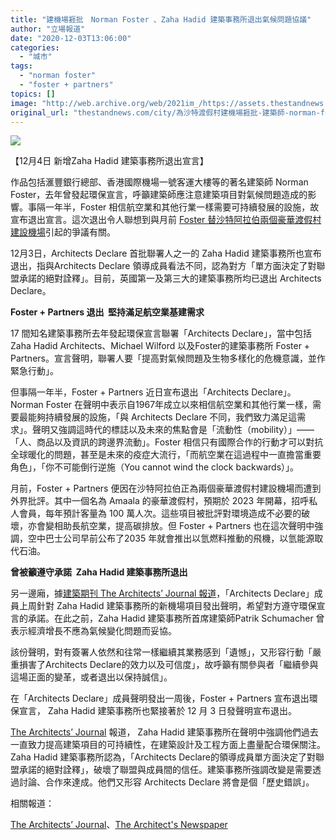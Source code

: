 ```yaml
---
title: "建機場捱批　Norman Foster 、Zaha Hadid 建築事務所退出氣候問題協議"
author: "立場報道"
date: "2020-12-03T13:06:00"
categories:
  - "城市"
tags:
  - "norman foster"
  - "foster + partners"
topics: []
image: "http://web.archive.org/web/2021im_/https://assets.thestandnews.com/media/photos/nf-08_uXaiH_4Ub39Zm.png"
original_url: "thestandnews.com/city/為沙特渡假村建機場捱批-建築師-norman-foster-退出氣候問題協議"
---
```

![](http://web.archive.org/web/2021im_/https://assets.thestandnews.com/media/photos/nf-08_uXaiH_4Ub39Zm.png)

【12月4日 新增Zaha Hadid 建築事務所退出宣言】

作品包括滙豐銀行總部、香港國際機場一號客運大樓等的著名建築師 Norman Foster，去年曾發起環保宣言，呼籲建築師應注意建築項目對氣候問題造成的影響。事隔一年半，Foster 相信航空業和其他行業一樣需要可持續發展的設施，故宣布退出宣言。這次退出令人聯想到與月前 [Foster 替沙特阿拉伯兩個豪華渡假村建設機場](../../culture/%E6%9B%BE%E7%B0%BD%E6%B0%A3%E5%80%99%E5%95%8F%E9%A1%8C%E5%8D%94%E8%AD%B0-%E5%BB%BA%E7%AF%89%E5%B8%AB-norman-foster-%E7%82%BA%E6%B2%99%E7%89%B9%E8%B1%AA%E8%8F%AF%E6%B8%A1%E5%81%87%E6%9D%91%E5%BB%BA%E6%A9%9F%E5%A0%B4%E6%8D%B1%E6%89%B9/)引起的爭議有關。

12月3日，Architects Declare 首批聯署人之一的 Zaha Hadid 建築事務所也宣布退出，指與Architects Declare 領導成員看法不同，認為對方「單方面決定了對聯盟承諾的絕對詮釋」。目前，英國第一及第三大的建築事務所均已退出 Architects Declare。

**Foster + Partners 退出  堅持滿足航空業基建需求**

17 間知名建築事務所去年發起環保宣言聯署「Architects Declare」，當中包括 Zaha Hadid Architects、Michael Wilford 以及Foster的建築事務所 Foster + Partners。宣言聲明，聯署人要「提高對氣候問題及生物多樣化的危機意識，並作緊急行動」。

但事隔一年半，Foster + Partners 近日宣布退出「Architects Declare」。Norman Foster 在聲明中表示自1967年成立以來相信航空業和其他行業一樣，需要最能夠持續發展的設施，「與 Architects Declare 不同，我們致力滿足這需求」。聲明又強調這時代的標誌以及未來的焦點會是「流動性（mobility）」——「人、商品以及資訊的跨邊界流動」。Foster 相信只有國際合作的行動才可以對抗全球暖化的問題，甚至是未來的疫症大流行，「而航空業在這過程中一直擔當重要角色」，「你不可能倒行逆施（You cannot wind the clock backwards）」。

月前，Foster + Partners 便因在沙特阿拉伯正為兩個豪華渡假村建設機場而遭到外界批評。其中一個名為 Amaala 的豪華渡假村，預期於 2023 年開幕，招呼私人會員，每年預計客量為 100 萬人次。這些項目被批評對環境造成不必要的破壞，亦會變相助長航空業，提高碳排放。但 Foster + Partners 也在這次聲明中強調，空中巴士公司早前公布了2035 年就會推出以氫燃料推動的飛機，以氫能源取代石油。

**曾被籲遵守承諾  Zaha Hadid 建築事務所退出**

另一邊廂，據[建築期刊 The Architects’ Journal 報道](http://web.archive.org/web/20211229070314/http://www.architectsjournal.co.uk/news/architects-declare-sends-ultimatum-to-zaha-hadid-architects)，「Architects Declare」成員上周針對 Zaha Hadid 建築事務所的新機場項目發出聲明，希望對方遵守環保宣言的承諾。在此之前，Zaha Hadid 建築事務所首席建築師Patrik Schumacher 曾表示經濟增長不應為氣候變化問題而妥協。

該份聲明，對有簽署人依然和往常一樣繼續其業務感到「遺憾」，又形容行動「嚴重損害了Architects Declare的效力以及可信度」，故呼籲有關參與者「繼續參與這場正面的變革，或者退出以保持誠信」。

在「Architects Declare」成員聲明發出一周後，Foster + Partners 宣布退出環保宣言， Zaha Hadid 建築事務所也緊接著於 12 月 3 日發聲明宣布退出。

[The Architects’ Journal](http://web.archive.org/web/20211229070314/https://www.architectsjournal.co.uk/news/zaha-hadid-architects-quits-architects-declare) 報道， Zaha Hadid 建築事務所在聲明中強調他們過去一直致力提高建築項目的可持續性，在建築設計及工程方面上盡量配合環保關注。Zaha Hadid 建築事務所認為，「Architects Declare的領導成員單方面決定了對聯盟承諾的絕對詮釋」，破壞了聯盟與成員間的信任。建築事務所強調改變是需要透過討論、合作來達成。他們又形容 Architects Declare 將會是個「歷史錯誤」。

相關報道：

[The Architects’ Journal](http://web.archive.org/web/20211229070314/https://www.architectsjournal.co.uk/news/foster-partners-withdraws-from-architects-declare)、[The Architect's Newspaper](http://web.archive.org/web/20211229070314/https://www.archpaper.com/2020/12/foster-partners-leaves-architects-declare/?fbclid=IwAR0Ph0LnLEewe2DPib9XFgJLEvFb-t6kPzJ8D9vG0QMwpv9BCRsJnwi8y-g)